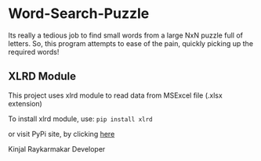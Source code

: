 # Word-Search-Puzzle
Its really a tedious job to find small words from a large NxN puzzle full of letters. So, this program attempts to ease of the pain, quickly picking up the required words!

## XLRD Module
This project uses xlrd module to read data from MSExcel file (.xlsx extension)

To install xlrd module, use:
````pip install xlrd````

or visit PyPi site, by clicking [here](https://pypi.org/project/xlrd/)

Kinjal Raykarmakar
Developer